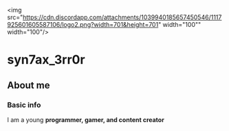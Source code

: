 <img src="https://cdn.discordapp.com/attachments/1039940185657450546/1117925601605587106/logo2.png?width=701&height=701" width="100"" width="100"/>


# syn7ax_3rr0r


## About me


### Basic info


I am a young **programmer, gamer, and content creator**
